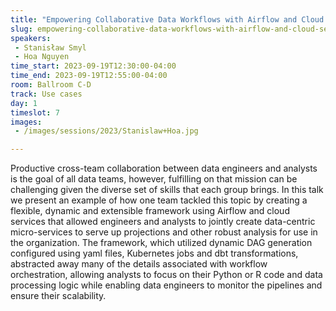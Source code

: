 ```yaml
---
title: "Empowering Collaborative Data Workflows with Airflow and Cloud Services"
slug: empowering-collaborative-data-workflows-with-airflow-and-cloud-services
speakers:
 - Stanisław Smyl
 - Hoa Nguyen
time_start: 2023-09-19T12:30:00-04:00
time_end: 2023-09-19T12:55:00-04:00
room: Ballroom C-D
track: Use cases
day: 1
timeslot: 7
images:
 - /images/sessions/2023/Stanislaw+Hoa.jpg

---
```


Productive cross-team collaboration between data engineers and analysts is the goal of all data teams, however, fulfilling on that mission can be challenging given the diverse set of skills that each group brings. In this talk we present an example of how one team tackled this topic by creating a flexible, dynamic and extensible framework using Airflow and cloud services that allowed engineers and analysts to jointly create data-centric micro-services to serve up projections and other robust analysis for use in the organization. The framework, which utilized dynamic DAG generation configured using yaml files, Kubernetes jobs and dbt transformations, abstracted away many of the details associated with workflow orchestration, allowing analysts to focus on their Python or R code and data processing logic while enabling data engineers to monitor the pipelines and ensure their scalability.